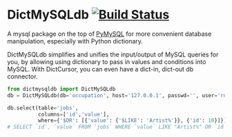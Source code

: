 # DictMySQLdb [![Build Status](https://travis-ci.org/ligyxy/DictMySQLdb.svg?branch=master)](https://travis-ci.org/ligyxy/DictMySQLdb)
A mysql package on the top of [PyMySQL](https://github.com/PyMySQL/PyMySQL, "PyMySQL") for more convenient database manipulation, especially with Python dictionary.

DictMySQLdb simplifies and unifies the input/output of MySQL queries for you, by allowing using dictionary to pass in values and conditions into MySQL. With DictCursor, you can even have a dict-in, dict-out db connector.

```python
from dictmysqldb import DictMySQLdb
db = DictMySQLdb(db='occupation', host='127.0.0.1', passwd='', user='root')

db.select(table='jobs',
          columns=['id','value'],
          where={'$OR': [{'value': {'$LIKE': 'Artist%'}}, {'id': 10}]})
# SELECT `id`, `value` FROM `jobs` WHERE `value` LIKE "Artist%" OR `id` = 10;
```
